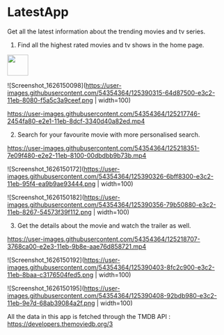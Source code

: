 # LatestApp
Get all the latest information about the trending movies and tv series.  


1. Find all the highest rated movies and tv shows in the home page.

<img src="https://user-images.githubusercontent.com/54354364/125390295-5ab67680-e3c2-11eb-9e6e-3335c4724939.png" width="48">

![Screenshot_1626150098](https://user-images.githubusercontent.com/54354364/125390315-64d87500-e3c2-11eb-8080-f5a5c3a9ceef.png | width=100)

https://user-images.githubusercontent.com/54354364/125217746-2454fa80-e2e1-11eb-8dcf-3340d40a82ed.mp4

2. Search for your favourite movie with more personalised search.


https://user-images.githubusercontent.com/54354364/125218351-7e09f480-e2e2-11eb-8100-00dbdbb9b73b.mp4


![Screenshot_1626150172](https://user-images.githubusercontent.com/54354364/125390326-6bff8300-e3c2-11eb-95f4-ea9b9ae93444.png | width=100)


![Screenshot_1626150182](https://user-images.githubusercontent.com/54354364/125390356-79b50880-e3c2-11eb-8267-54573f39f112.png | width=100)



3. Get the details about the movie and watch the trailer as well.


https://user-images.githubusercontent.com/54354364/125218707-3768ca00-e2e3-11eb-9b8e-aae76d858721.mp4


![Screenshot_1626150192](https://user-images.githubusercontent.com/54354364/125390403-8fc2c900-e3c2-11eb-8baa-c3176504fed5.png | width=100)


![Screenshot_1626150195](https://user-images.githubusercontent.com/54354364/125390408-92bdb980-e3c2-11eb-9e7d-68ab39084a2f.png | width=100)



All the data in this app is fetched through the TMDB API : https://developers.themoviedb.org/3

